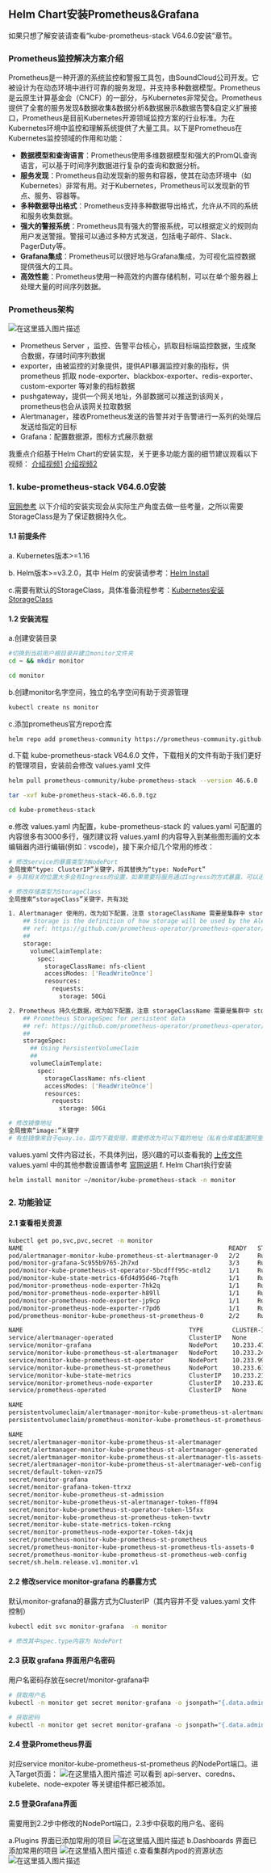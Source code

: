 ## Helm Chart安装Prometheus&Grafana
如果只想了解安装请查看“kube-prometheus-stack V64.6.0安装”章节。
### Prometheus监控解决方案介绍
Prometheus是一种开源的系统监控和警报工具包，由SoundCloud公司开发。它被设计为在动态环境中进行可靠的服务发现，并支持多种数据模型。Prometheus是云原生计算基金会（CNCF）的一部分，与Kubernetes非常契合。Prometheus提供了全套的服务发现&数据收集&数据分析&数据展示&数据告警&自定义扩展接口，Prometheus是目前Kubernetes开源领域监控方案的行业标准。为在Kubernetes环境中监控和理解系统提供了大量工具。以下是Prometheus在Kubernetes监控领域的作用和功能：

 - **数据模型和查询语言**：Prometheus使用多维数据模型和强大的PromQL查询语言，可以基于时间序列数据进行复杂的查询和数据分析。
 - **服务发现**：Prometheus自动发现新的服务和容器，使其在动态环境中（如Kubernetes）非常有用。对于Kubernetes，Prometheus可以发现新的节点、服务、容器等。
 - **多种数据导出格式**：Prometheus支持多种数据导出格式，允许从不同的系统和服务收集数据。
 - **强大的警报系统**：Prometheus具有强大的警报系统，可以根据定义的规则向用户发送警报。警报可以通过多种方式发送，包括电子邮件、Slack、PagerDuty等。
 - **Grafana集成**：Prometheus可以很好地与Grafana集成，为可视化监控数据提供强大的工具。
 - **高效性能**：Prometheus使用一种高效的内置存储机制，可以在单个服务器上处理大量的时间序列数据。
### Prometheus架构
![在这里插入图片描述](https://img-blog.csdnimg.cn/30b368bef78a410bbd9d14cacaa8ca35.png)
 - Prometheus Server ，监控、告警平台核心，抓取目标端监控数据，生成聚合数据，存储时间序列数据
 - exporter，由被监控的对象提供，提供API暴漏监控对象的指标，供 prometheus 抓取 node-exporter、blackbox-exporter、redis-exporter、custom-exporter 等对象的指标数据
 - pushgateway，提供一个网关地址，外部数据可以推送到该网关，prometheus也会从该网关拉取数据
 - Alertmanager，接收Prometheus发送的告警并对于告警进行一系列的处理后发送给指定的目标
 - Grafana：配置数据源，图标方式展示数据

我重点介绍基于Helm Chart的安装实现，关于更多功能方面的细节建议观看以下视频：
[介绍视频1](https://www.bilibili.com/video/BV1GU4y1e7HK?p=23&vd_source=c29814fb5a844335f87ca53d3cfb0ac5)
[介绍视频2](https://www.bilibili.com/video/BV17v4y1H76R/?spm_id_from=333.337.search-card.all.click&vd_source=c29814fb5a844335f87ca53d3cfb0ac5)
### 1. kube-prometheus-stack V64.6.0安装 
[官网参考](https://artifacthub.io/packages/helm/prometheus-community/kube-prometheus-stack#configuration) 
以下介绍的安装实现会从实际生产角度去做一些考量，之所以需要StorageClass是为了保证数据持久化。
#### 1.1 前提条件
a. Kubernetes版本>=1.16

b. Helm版本>=v3.2.0，其中 Helm 的安装请参考：[Helm Install](https://helm.sh/docs/intro/install/)

c.需要有默认的StorageClass，具体准备流程参考：[Kubernetes安装StorageClass](https://blog.csdn.net/weixin_46660849/article/details/130881771)
#### 1.2 安装流程
a.创建安装目录
```bash
#切换到当前用户根目录并建立monitor文件夹
cd ~ && mkdir monitor

cd monitor
```
b.创建monitor名字空间，独立的名字空间有助于资源管理
```bash
kubectl create ns monitor
```
c.添加prometheus官方repo仓库
```bash
helm repo add prometheus-community https://prometheus-community.github.io/helm-charts
```
d.下载 kube-prometheus-stack V64.6.0 文件，下载相关的文件有助于我们更好的管理项目，安装前会修改 values.yaml 文件
```bash
helm pull prometheus-community/kube-prometheus-stack --version 46.6.0

tar -xvf kube-prometheus-stack-46.6.0.tgz

cd kube-prometheus-stack
```
e.修改 values.yaml 内配置，kube-prometheus-stack 的 values.yaml 可配置的内容很多有3000多行，强烈建议将 values.yaml 的内容导入到某些图形画的文本编辑器内进行编辑(例如：vscode)，接下来介绍几个常用的修改：
```bash
# 修改service的暴露类型为NodePort
全局搜索“type: ClusterIP”关键字，将其替换为“type: NodePort”
# 与其相关的位置大多会有Ingress的设置，如果需要将服务通过Ingress的方式暴露，可以进行相关的设置。

# 修改存储类型为StorageClass
全局搜索“storageClass”关键字，共有3处

1. Alertmanager 使用的，改为如下配置，注意 storageClassName 需要是集群中 storageClass 的实际名称
    ## Storage is the definition of how storage will be used by the Alertmanager instances.
    ## ref: https://github.com/prometheus-operator/prometheus-operator/blob/main/Documentation/user-guides/storage.md
    ##
    storage:
      volumeClaimTemplate:
        spec:
          storageClassName: nfs-client
          accessModes: ['ReadWriteOnce']
          resources:
            requests:
              storage: 50Gi

2. Prometheus 持久化数据，改为如下配置，注意 storageClassName 需要是集群中 storageClass 的实际名称
    ## Prometheus StorageSpec for persistent data
    ## ref: https://github.com/prometheus-operator/prometheus-operator/blob/main/Documentation/user-guides/storage.md
    ##
    storageSpec:
      ## Using PersistentVolumeClaim
      ##
      volumeClaimTemplate:
        spec:
          storageClassName: nfs-client
          accessModes: ['ReadWriteOnce']
          resources:
            requests:
              storage: 50Gi

# 修改镜像地址
全局搜索“image:”关键字
# 有些镜像来自于quay.io，国内下载受限，需要修改为可以下载的地址（私有仓库或配置阿里镜像加速）
```
values.yaml 文件内容过长，不具体列出，感兴趣的可以查看我的 [上传文件](https://download.csdn.net/download/weixin_46660849/87865765)
values.yaml 中的其他参数设置请参考 [官网说明](https://artifacthub.io/packages/helm/prometheus-community/kube-prometheus-stack#configuration) 
f. Helm Chart执行安装
```bash
helm install monitor ~/monitor/kube-prometheus-stack -n monitor
```
### 2. 功能验证
#### 2.1 查看相关资源
```bash
kubectl get po,svc,pvc,secret -n monitor
NAME                                                         READY   STATUS    RESTARTS   AGE
pod/alertmanager-monitor-kube-prometheus-st-alertmanager-0   2/2     Running   0          58m
pod/monitor-grafana-5c955b9765-2h7xd                         3/3     Running   0          58m
pod/monitor-kube-prometheus-st-operator-5bcdfff95c-mtdl2     1/1     Running   0          58m
pod/monitor-kube-state-metrics-6fd4d95d46-7tqfh              1/1     Running   0          58m
pod/monitor-prometheus-node-exporter-7hk2q                   1/1     Running   0          58m
pod/monitor-prometheus-node-exporter-h89ll                   1/1     Running   0          58m
pod/monitor-prometheus-node-exporter-jp9cp                   1/1     Running   0          58m
pod/monitor-prometheus-node-exporter-r7pd6                   1/1     Running   0          58m
pod/prometheus-monitor-kube-prometheus-st-prometheus-0       2/2     Running   0          58m

NAME                                              TYPE        CLUSTER-IP      EXTERNAL-IP   PORT(S)                      AGE
service/alertmanager-operated                     ClusterIP   None            <none>        9093/TCP,9094/TCP,9094/UDP   58m
service/monitor-grafana                           NodePort    10.233.47.220   <none>        80:31721/TCP                 58m
service/monitor-kube-prometheus-st-alertmanager   NodePort    10.233.245.52   <none>        9093:30903/TCP               58m
service/monitor-kube-prometheus-st-operator       NodePort    10.233.99.28    <none>        443:30443/TCP                58m
service/monitor-kube-prometheus-st-prometheus     NodePort    10.233.61.216   <none>        9090:30090/TCP               58m
service/monitor-kube-state-metrics                ClusterIP   10.233.211.59   <none>        8080/TCP                     58m
service/monitor-prometheus-node-exporter          ClusterIP   10.233.82.51    <none>        9100/TCP                     58m
service/prometheus-operated                       ClusterIP   None            <none>        9090/TCP                     58m

NAME                                                                                                                                   STATUS   VOLUME                                     CAPACITY   ACCESS MODES   STORAGECLASS   AGE
persistentvolumeclaim/alertmanager-monitor-kube-prometheus-st-alertmanager-db-alertmanager-monitor-kube-prometheus-st-alertmanager-0   Bound    pvc-35ffe0d7-bdf9-4bfb-8a1d-a66f45e68b35   50Gi       RWO            nfs-client     58m
persistentvolumeclaim/prometheus-monitor-kube-prometheus-st-prometheus-db-prometheus-monitor-kube-prometheus-st-prometheus-0           Bound    pvc-9d4a2ab7-44b0-40e4-8248-03e26ff16f49   50Gi       RWO            nfs-client     58m

NAME                                                                       TYPE                                  DATA   AGE
secret/alertmanager-monitor-kube-prometheus-st-alertmanager                Opaque                                1      58m
secret/alertmanager-monitor-kube-prometheus-st-alertmanager-generated      Opaque                                1      58m
secret/alertmanager-monitor-kube-prometheus-st-alertmanager-tls-assets-0   Opaque                                0      58m
secret/alertmanager-monitor-kube-prometheus-st-alertmanager-web-config     Opaque                                1      58m
secret/default-token-vzn75                                                 kubernetes.io/service-account-token   3      112m
secret/monitor-grafana                                                     Opaque                                3      58m
secret/monitor-grafana-token-ttrxz                                         kubernetes.io/service-account-token   3      58m
secret/monitor-kube-prometheus-st-admission                                Opaque                                3      75m
secret/monitor-kube-prometheus-st-alertmanager-token-ff894                 kubernetes.io/service-account-token   3      58m
secret/monitor-kube-prometheus-st-operator-token-l5fxx                     kubernetes.io/service-account-token   3      58m
secret/monitor-kube-prometheus-st-prometheus-token-twvtr                   kubernetes.io/service-account-token   3      58m
secret/monitor-kube-state-metrics-token-rckng                              kubernetes.io/service-account-token   3      58m
secret/monitor-prometheus-node-exporter-token-t4xjq                        kubernetes.io/service-account-token   3      58m
secret/prometheus-monitor-kube-prometheus-st-prometheus                    Opaque                                1      58m
secret/prometheus-monitor-kube-prometheus-st-prometheus-tls-assets-0       Opaque                                1      58m
secret/prometheus-monitor-kube-prometheus-st-prometheus-web-config         Opaque                                1      58m
secret/sh.helm.release.v1.monitor.v1                                       helm.sh/release.v1                    1      59m
```
#### 2.2 修改service monitor-grafana 的暴露方式
默认monitor-grafana的暴露方式为ClusterIP（其内容并不受 values.yaml 文件控制）
```bash
kubectl edit svc monitor-grafana  -n monitor

# 修改其中spec.type内容为 NodePort
```
#### 2.3 获取 grafana 界面用户名密码
用户名密码存放在secret/monitor-grafana中
```bash
# 获取用户名
kubectl -n monitor get secret monitor-grafana -o jsonpath="{.data.admin-password}" | base64 --decode ; echo

# 获取密码
kubectl -n monitor get secret monitor-grafana -o jsonpath="{.data.admin-user}" | base64 --decode ; echo
```
#### 2.4 登录Prometheus界面
对应service monitor-kube-prometheus-st-prometheus 的NodePort端口。进入Target页面：
![在这里插入图片描述](https://img-blog.csdnimg.cn/58c8a3e805774f1c8f4059a149b0442e.png)
可以看到 api-server、coredns、kubelete、node-expoter 等关键组件都已被添加。
#### 2.5 登录Grafana界面
需要用到2.2步中修改的NodePort端口，2.3步中获取的用户名、密码

a.Plugins 界面已添加常用的项目
![在这里插入图片描述](https://img-blog.csdnimg.cn/f40a9470cce54afe868c55da19ade26c.png)
b.Dashboards 界面已添加常用的项目
![在这里插入图片描述](https://img-blog.csdnimg.cn/fa3788d4b089441483c654a5fb72b5c1.png)
c.查看集群内pod的资源状态
![在这里插入图片描述](https://img-blog.csdnimg.cn/5ee1cc705d5f4761b9d32318d040097d.png)
